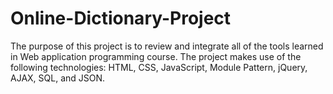 # Online-Dictionary-Project
The purpose of this project is to review and integrate all of the tools learned in Web application programming course. The project makes use of the following technologies: HTML, CSS, JavaScript, Module Pattern, jQuery, AJAX, SQL, and JSON.
